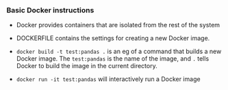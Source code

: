 ### Basic Docker instructions

* Docker provides containers that are isolated from the rest of the system

* DOCKERFILE contains the settings for creating a new Docker image.

* `docker build -t test:pandas .` is an eg of a command that builds a new Docker
image. The `test:pandas` is the name of the image, and `.` tells Docker to
build the image in the current directory.

* `docker run -it test:pandas` will interactively run a Docker image
